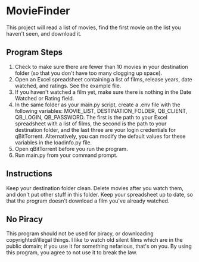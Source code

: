 # MovieFinder
This project will read a list of movies, find the first movie on the list you haven't seen, and download it.

## Program Steps
1. Check to make sure there are fewer than 10 movies in your destination folder (so that you don't have too many clogging up space).
2. Open an Excel spreadsheet containing a list of films, release years, date watched, and ratings. See the example file.
3. If you haven't watched a film yet, make sure there is nothing in the Date Watched or Rating field.
4. In the same folder as your main.py script, create a .env file with the following variables: MOVIE_LIST, DESTINATION_FOLDER, QB_CLIENT, QB_LOGIN, QB_PASSWORD. The first is the path to your Excel spreadsheet with a list of films, the second is the path to your destination folder, and the last three are your login credentials for qBitTorrent. Alternatively, you can modify the default values for these variables in the loadinfo.py file.
5. Open qBitTorrent before you run the program.
6. Run main.py from your command prompt.

## Instructions
Keep your destination folder clean. Delete movies after you watch them, and don't put other stuff in this folder. Keep your spreadsheet up to date, so that the program doesn't download a film you've already watched.

## No Piracy
This program should not be used for piracy, or downloading copyrighted/illegal things. I like to watch old silent films which are in the public domain; if you use it for something nefarious, that's on you. By using this program, you agree to not use it to break the law.
